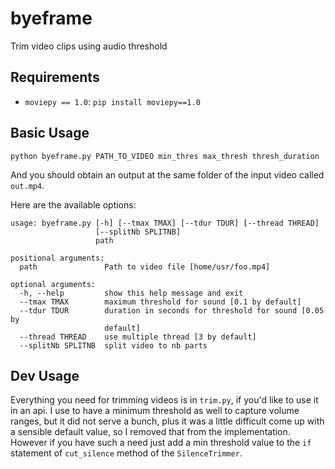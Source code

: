# byeframe
Trim video clips using audio threshold

## Requirements

- `moviepy == 1.0`: `pip install moviepy==1.0`

## Basic Usage

`python byeframe.py PATH_TO_VIDEO min_thres max_thresh thresh_duration`

And you should obtain an output at the same folder of the input video
called `out.mp4`. 

Here are the available options:

```
usage: byeframe.py [-h] [--tmax TMAX] [--tdur TDUR] [--thread THREAD]
                   [--splitNb SPLITNB]
                   path

positional arguments:
  path               Path to video file [home/usr/foo.mp4]

optional arguments:
  -h, --help         show this help message and exit
  --tmax TMAX        maximum threshold for sound [0.1 by default]
  --tdur TDUR        duration in seconds for threshold for sound [0.05 by
                     default]
  --thread THREAD    use multiple thread [3 by default]
  --splitNb SPLITNB  split video to nb parts
```

## Dev Usage

Everything you need for trimming videos is in `trim.py`, if you'd like 
to use it in an api. I use to have a minimum threshold as well to capture
volume ranges, but it did not serve a bunch, plus it was a little difficult
come up with a sensible default value, so I removed that from the
implementation.
However if you have such a need just add a min threshold value to the `if`
statement of `cut_silence` method of the `SilenceTrimmer`.
